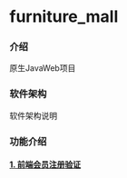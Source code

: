 # furniture_mall

### 介绍
原生JavaWeb项目

### 软件架构
软件架构说明

### 功能介绍
#### [1. 前端会员注册验证](https://gitee.com/eternal-but-heavenly-yang/furniture_mall/tree/master/web/views/member)
